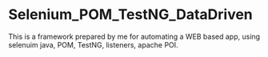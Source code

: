 # Selenium_POM_TestNG_DataDriven
This is a framework prepared by me for automating a WEB based app, using selenuim java, POM, TestNG, listeners, apache POI.
